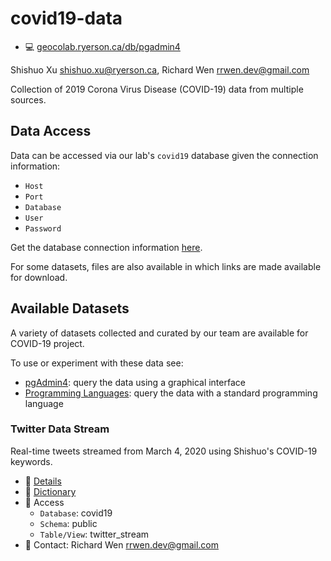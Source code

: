 # covid19-data

* :computer: [geocolab.ryerson.ca/db/pgadmin4](https://geocolab.ryerson.ca/db/pgadmin4)

Shishuo Xu shishuo.xu@ryerson.ca, Richard Wen rrwen.dev@gmail.com

Collection of 2019 Corona Virus Disease (COVID-19) data from multiple sources.

## Data Access

Data can be accessed via our lab's `covid19` database given the connection information: 

* `Host`
* `Port`
* `Database`
* `User`
* `Password`

Get the database connection information [here](ACCESS.md#covid19-database).

For some datasets, files are also available in which links are made available for download.

## Available Datasets

A variety of datasets collected and curated by our team are available for COVID-19 project. 

To use or experiment with these data see:

* [pgAdmin4](ACCESS.md#pgadmin4): query the data using a graphical interface
* [Programming Languages](ACCESS.md#programming-languages): query the data with a standard programming language

### Twitter Data Stream

Real-time tweets streamed from March 4, 2020 using Shishuo's COVID-19 keywords.

* :page_facing_up: [Details](twitter/README.md#twitter-data-stream)
* :notebook_with_decorative_cover: [Dictionary](twitter/dictionaries/twitter_stream_raw_dictionary.csv)
* :key: Access
    * `Database`: covid19
    * `Schema`: public
    * `Table/View`: twitter_stream
* :email: Contact: Richard Wen rrwen.dev@gmail.com
